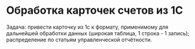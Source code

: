 # Обработка карточек счетов из 1С 
Задача: привести карточку из 1с к формату, применимому для дальнейшей обработки данных (широкая таблица, 1 строка - 1 запись); распределение по статьям управленческой отчётности.
